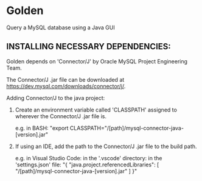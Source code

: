 # Golden
Query a MySQL database using a Java GUI

INSTALLING NECESSARY DEPENDENCIES:
--------------------------------------------------

Golden depends on 'Connector/J' by Oracle MySQL Project Engineering Team.

The Connector/J .jar file can be downloaded at https://dev.mysql.com/downloads/connector/j/.

Adding Connector/J to the java project:

1. Create an environment variable called 'CLASSPATH' assigned to wherever the Connector/J .jar file is. 

	e.g. in BASH:
		"export CLASSPATH="/[path]/mysql-connector-java-[version].jar"

2. If using an IDE, add the path to the Connector/J .jar file to the build path.

	e.g. in Visual Studio Code:
		in the '.vscode' directory:
			in the 'settings.json' file:
				"{
					"java.project.referencedLibraries": [
						"/[path]/mysql-connector-java-[version].jar"
					]
				}"
